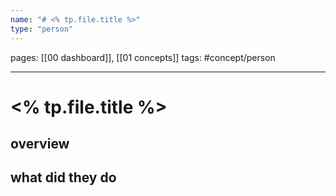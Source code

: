 ```yaml
---
name: "# <% tp.file.title %>"
type: "person"
---
```

pages: [[00 dashboard]], [[01 concepts]]
tags: #concept/person

___

# <% tp.file.title %> 

## overview


## what did they do


